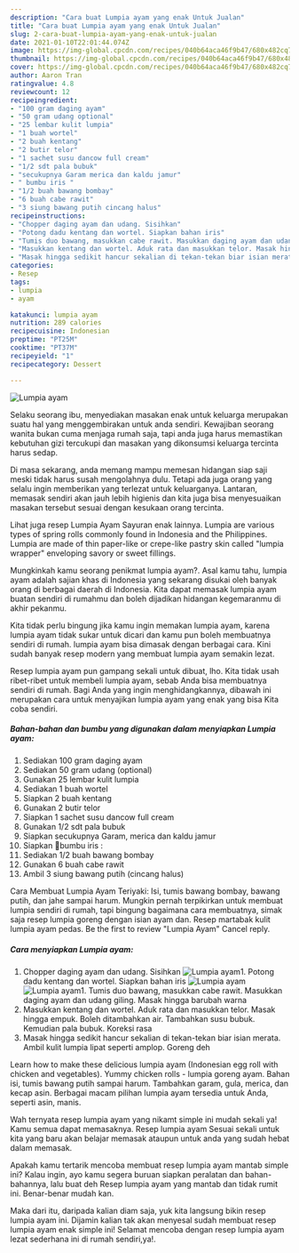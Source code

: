 ```yaml
---
description: "Cara buat Lumpia ayam yang enak Untuk Jualan"
title: "Cara buat Lumpia ayam yang enak Untuk Jualan"
slug: 2-cara-buat-lumpia-ayam-yang-enak-untuk-jualan
date: 2021-01-10T22:01:44.074Z
image: https://img-global.cpcdn.com/recipes/040b64aca46f9b47/680x482cq70/lumpia-ayam-foto-resep-utama.jpg
thumbnail: https://img-global.cpcdn.com/recipes/040b64aca46f9b47/680x482cq70/lumpia-ayam-foto-resep-utama.jpg
cover: https://img-global.cpcdn.com/recipes/040b64aca46f9b47/680x482cq70/lumpia-ayam-foto-resep-utama.jpg
author: Aaron Tran
ratingvalue: 4.8
reviewcount: 12
recipeingredient:
- "100 gram daging ayam"
- "50 gram udang optional"
- "25 lembar kulit lumpia"
- "1 buah wortel"
- "2 buah kentang"
- "2 butir telor"
- "1 sachet susu dancow full cream"
- "1/2 sdt pala bubuk"
- "secukupnya Garam merica dan kaldu jamur"
- " bumbu iris "
- "1/2 buah bawang bombay"
- "6 buah cabe rawit"
- "3 siung bawang putih cincang halus"
recipeinstructions:
- "Chopper daging ayam dan udang. Sisihkan"
- "Potong dadu kentang dan wortel. Siapkan bahan iris"
- "Tumis duo bawang, masukkan cabe rawit. Masukkan daging ayam dan udang giling. Masak hingga barubah warna"
- "Masukkan kentang dan wortel. Aduk rata dan masukkan telor. Masak hingga empuk. Boleh ditambahkan air. Tambahkan susu bubuk. Kemudian pala bubuk. Koreksi rasa"
- "Masak hingga sedikit hancur sekalian di tekan-tekan biar isian merata. Ambil kulit lumpia lipat seperti amplop. Goreng deh"
categories:
- Resep
tags:
- lumpia
- ayam

katakunci: lumpia ayam 
nutrition: 289 calories
recipecuisine: Indonesian
preptime: "PT25M"
cooktime: "PT37M"
recipeyield: "1"
recipecategory: Dessert

---
```



![Lumpia ayam](https://img-global.cpcdn.com/recipes/040b64aca46f9b47/680x482cq70/lumpia-ayam-foto-resep-utama.jpg)

Selaku seorang ibu, menyediakan masakan enak untuk keluarga merupakan suatu hal yang menggembirakan untuk anda sendiri. Kewajiban seorang  wanita bukan cuma menjaga rumah saja, tapi anda juga harus memastikan kebutuhan gizi tercukupi dan masakan yang dikonsumsi keluarga tercinta harus sedap.

Di masa  sekarang, anda memang mampu memesan hidangan siap saji meski tidak harus susah mengolahnya dulu. Tetapi ada juga orang yang selalu ingin memberikan yang terlezat untuk keluarganya. Lantaran, memasak sendiri akan jauh lebih higienis dan kita juga bisa menyesuaikan masakan tersebut sesuai dengan kesukaan orang tercinta. 

Lihat juga resep Lumpia Ayam Sayuran enak lainnya. Lumpia are various types of spring rolls commonly found in Indonesia and the Philippines. Lumpia are made of thin paper-like or crepe-like pastry skin called &#34;lumpia wrapper&#34; enveloping savory or sweet fillings.

Mungkinkah kamu seorang penikmat lumpia ayam?. Asal kamu tahu, lumpia ayam adalah sajian khas di Indonesia yang sekarang disukai oleh banyak orang di berbagai daerah di Indonesia. Kita dapat memasak lumpia ayam buatan sendiri di rumahmu dan boleh dijadikan hidangan kegemaranmu di akhir pekanmu.

Kita tidak perlu bingung jika kamu ingin memakan lumpia ayam, karena lumpia ayam tidak sukar untuk dicari dan kamu pun boleh membuatnya sendiri di rumah. lumpia ayam bisa dimasak dengan berbagai cara. Kini sudah banyak resep modern yang membuat lumpia ayam semakin lezat.

Resep lumpia ayam pun gampang sekali untuk dibuat, lho. Kita tidak usah ribet-ribet untuk membeli lumpia ayam, sebab Anda bisa membuatnya sendiri di rumah. Bagi Anda yang ingin menghidangkannya, dibawah ini merupakan cara untuk menyajikan lumpia ayam yang enak yang bisa Kita coba sendiri.

<!--inarticleads1-->

##### Bahan-bahan dan bumbu yang digunakan dalam menyiapkan Lumpia ayam:

1. Sediakan 100 gram daging ayam
1. Sediakan 50 gram udang (optional)
1. Gunakan 25 lembar kulit lumpia
1. Sediakan 1 buah wortel
1. Siapkan 2 buah kentang
1. Gunakan 2 butir telor
1. Siapkan 1 sachet susu dancow full cream
1. Gunakan 1/2 sdt pala bubuk
1. Siapkan secukupnya Garam, merica dan kaldu jamur
1. Siapkan  🌻bumbu iris :
1. Sediakan 1/2 buah bawang bombay
1. Gunakan 6 buah cabe rawit
1. Ambil 3 siung bawang putih (cincang halus)


Cara Membuat Lumpia Ayam Teriyaki: Isi, tumis bawang bombay, bawang putih, dan jahe sampai harum. Mungkin pernah terpikirkan untuk membuat lumpia sendiri di rumah, tapi bingung bagaimana cara membuatnya, simak saja resep lumpia goreng dengan isian ayam dan. Resep martabak kulit lumpia ayam pedas. Be the first to review &#34;Lumpia Ayam&#34; Cancel reply. 

<!--inarticleads2-->

##### Cara menyiapkan Lumpia ayam:

1. Chopper daging ayam dan udang. Sisihkan
<img src="https://img-global.cpcdn.com/steps/edf667edab7b3312/160x128cq70/lumpia-ayam-langkah-memasak-1-foto.jpg" alt="Lumpia ayam">1. Potong dadu kentang dan wortel. Siapkan bahan iris
<img src="https://img-global.cpcdn.com/steps/aedca93a81cb76dd/160x128cq70/lumpia-ayam-langkah-memasak-2-foto.jpg" alt="Lumpia ayam"><img src="https://img-global.cpcdn.com/steps/1c3c5984226ea23f/160x128cq70/lumpia-ayam-langkah-memasak-2-foto.jpg" alt="Lumpia ayam">1. Tumis duo bawang, masukkan cabe rawit. Masukkan daging ayam dan udang giling. Masak hingga barubah warna
1. Masukkan kentang dan wortel. Aduk rata dan masukkan telor. Masak hingga empuk. Boleh ditambahkan air. Tambahkan susu bubuk. Kemudian pala bubuk. Koreksi rasa
1. Masak hingga sedikit hancur sekalian di tekan-tekan biar isian merata. Ambil kulit lumpia lipat seperti amplop. Goreng deh


Learn how to make these delicious lumpia ayam (Indonesian egg roll with chicken and vegetables). Yummy chicken rolls - lumpia goreng ayam. Bahan isi, tumis bawang putih sampai harum. Tambahkan garam, gula, merica, dan kecap asin. Berbagai macam pilihan lumpia ayam tersedia untuk Anda, seperti asin, manis. 

Wah ternyata resep lumpia ayam yang nikamt simple ini mudah sekali ya! Kamu semua dapat memasaknya. Resep lumpia ayam Sesuai sekali untuk kita yang baru akan belajar memasak ataupun untuk anda yang sudah hebat dalam memasak.

Apakah kamu tertarik mencoba membuat resep lumpia ayam mantab simple ini? Kalau ingin, ayo kamu segera buruan siapkan peralatan dan bahan-bahannya, lalu buat deh Resep lumpia ayam yang mantab dan tidak rumit ini. Benar-benar mudah kan. 

Maka dari itu, daripada kalian diam saja, yuk kita langsung bikin resep lumpia ayam ini. Dijamin kalian tak akan menyesal sudah membuat resep lumpia ayam enak simple ini! Selamat mencoba dengan resep lumpia ayam lezat sederhana ini di rumah sendiri,ya!.

